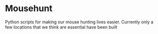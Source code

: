 # Mousehunt

Python scripts for making our mouse hunting lives easier. Currently only a few locations
that we think are essential have been built
